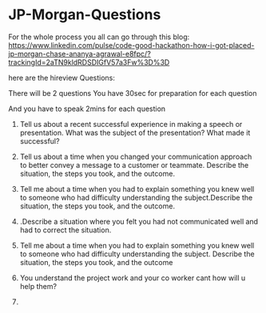 # JP-Morgan-Questions
For the whole process you all can go through this blog: 
https://www.linkedin.com/pulse/code-good-hackathon-how-i-got-placed-jp-morgan-chase-ananya-agrawal-e8fpc/?trackingId=2aTN9kldRDSDIGfV57a3Fw%3D%3D

here are the hireview Questions:

There will be 2 questions
You have 30sec for preparation for each question

And you have to speak 2mins for each question

1. Tell us about a recent successful experience in making a speech or presentation. What was the subject of the presentation? What made it successful?

2. Tell us about a time when you changed your communication approach to better convey a message to a customer or teammate. Describe the situation, the steps you took, and the outcome.

3. Tell me about a time when you had to explain something you knew well to someone who had difficulty understanding the subject.Describe the situation, the steps you took, and the outcome.

4. .Describe a situation where you felt you had not communicated well and had to correct the situation.

5. Tell me about a time when you had to explain something you knew well to someone who had difficulty understanding the subject. Describe the situation, the steps you took, and the outcome

6. You understand the project work and your co worker cant how will u help them?

7. 



